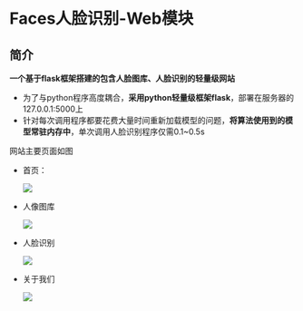 # Faces人脸识别-Web模块

## 简介

**一个基于flask框架搭建的包含人脸图库、人脸识别的轻量级网站**

- 为了与python程序高度耦合，**采用python轻量级框架flask**，部署在服务器的127.0.0.1:5000上
- 针对每次调用程序都要花费大量时间重新加载模型的问题，**将算法使用到的模型常驻内存中**，单次调用人脸识别程序仅需0.1~0.5s

网站主要页面如图

- 首页：

  ![](http://wx1.sinaimg.cn/mw1024/0060lm7Tly1fvn8xhhmjdj31hc0rcqnu.jpg)

- 人像图库

  ![](http://wx4.sinaimg.cn/mw1024/0060lm7Tly1fvn9075ykmj31hc0rch7k.jpg)

- 人脸识别

  ![](http://wx2.sinaimg.cn/mw1024/0060lm7Tly1fvpauzkcpgj31hc0s34a9.jpg)

- 关于我们

  ![](http://wx4.sinaimg.cn/mw1024/0060lm7Tly1fvn96hmvrxj31hc0rcdkn.jpg)
